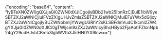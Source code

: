 {"encoding": "base64", "content": "IyBTeXN0ZW0gQXJjaGl0ZWN0dXJlCgojIyBDb21wb25lbnRzCjEuIE1lbW9yeSBTZXJ2aWNlCjIuIFVzZXIgUHJvZmlsZSBTZXJ2aWNlCjMuIEFuYWx5dGljcyBTZXJ2aWNlCgojIyBUZWNobmljYWwgU3RhY2sKLSBFdmVudC1kcml2ZW4gYXJjaGl0ZWN0dXJlCi0gTWljcm9zZXJ2aWNlcyBhcHByb2FjaAotIFZlcnNpb24gY29udHJvbCBmb3IgbWVtb3J5IHN0YXRlcw=="}